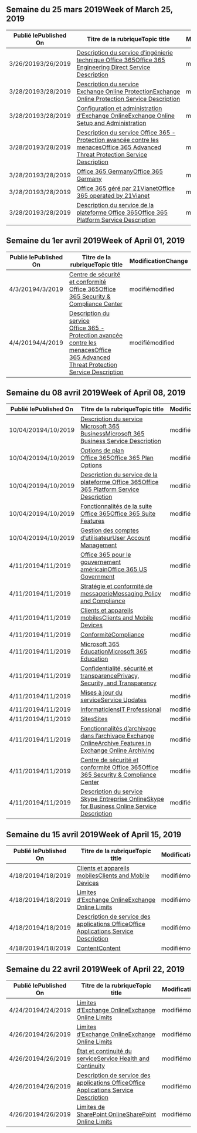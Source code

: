 <!-- This file is generated automatically each week. Changes made to this file will be overwritten.-->




## <a name="week-of-march-25-2019"></a><span data-ttu-id="42244-101">Semaine du 25 mars 2019</span><span class="sxs-lookup"><span data-stu-id="42244-101">Week of March 25, 2019</span></span>


| <span data-ttu-id="42244-102">Publié le</span><span class="sxs-lookup"><span data-stu-id="42244-102">Published On</span></span> |<span data-ttu-id="42244-103">Titre de la rubrique</span><span class="sxs-lookup"><span data-stu-id="42244-103">Topic title</span></span> | <span data-ttu-id="42244-104">Modification</span><span class="sxs-lookup"><span data-stu-id="42244-104">Change</span></span> |
|------|------------|--------|
| <span data-ttu-id="42244-105">3/26/2019</span><span class="sxs-lookup"><span data-stu-id="42244-105">3/26/2019</span></span> | [<span data-ttu-id="42244-106">Description du service d’ingénierie technique Office 365</span><span class="sxs-lookup"><span data-stu-id="42244-106">Office 365 Engineering Direct Service Description</span></span>](/Office365/ServiceDescriptions/office-365-engineering-direct-service-description) | <span data-ttu-id="42244-107">modifié</span><span class="sxs-lookup"><span data-stu-id="42244-107">modified</span></span> |
| <span data-ttu-id="42244-108">3/28/2019</span><span class="sxs-lookup"><span data-stu-id="42244-108">3/28/2019</span></span> | [<span data-ttu-id="42244-109">Description du service Exchange Online Protection</span><span class="sxs-lookup"><span data-stu-id="42244-109">Exchange Online Protection Service Description</span></span>](/Office365/ServiceDescriptions/exchange-online-protection-service-description/exchange-online-protection-service-description) | <span data-ttu-id="42244-110">modifié</span><span class="sxs-lookup"><span data-stu-id="42244-110">modified</span></span> |
| <span data-ttu-id="42244-111">3/28/2019</span><span class="sxs-lookup"><span data-stu-id="42244-111">3/28/2019</span></span> | [<span data-ttu-id="42244-112">Configuration et administration d’Exchange Online</span><span class="sxs-lookup"><span data-stu-id="42244-112">Exchange Online Setup and Administration</span></span>](/Office365/ServiceDescriptions/exchange-online-service-description/exchange-online-setup-and-administration) | <span data-ttu-id="42244-113">modifié</span><span class="sxs-lookup"><span data-stu-id="42244-113">modified</span></span> |
| <span data-ttu-id="42244-114">3/28/2019</span><span class="sxs-lookup"><span data-stu-id="42244-114">3/28/2019</span></span> | [<span data-ttu-id="42244-115">Description du service Office 365 - Protection avancée contre les menaces</span><span class="sxs-lookup"><span data-stu-id="42244-115">Office 365 Advanced Threat Protection Service Description</span></span>](/Office365/ServiceDescriptions/office-365-advanced-threat-protection-service-description) | <span data-ttu-id="42244-116">modifié</span><span class="sxs-lookup"><span data-stu-id="42244-116">modified</span></span> |
| <span data-ttu-id="42244-117">3/28/2019</span><span class="sxs-lookup"><span data-stu-id="42244-117">3/28/2019</span></span> | [<span data-ttu-id="42244-118">Office 365 Germany</span><span class="sxs-lookup"><span data-stu-id="42244-118">Office 365 Germany</span></span>](/Office365/ServiceDescriptions/office-365-platform-service-description/office-365-germany) | <span data-ttu-id="42244-119">modifié</span><span class="sxs-lookup"><span data-stu-id="42244-119">modified</span></span> |
| <span data-ttu-id="42244-120">3/28/2019</span><span class="sxs-lookup"><span data-stu-id="42244-120">3/28/2019</span></span> | [<span data-ttu-id="42244-121">Office 365 géré par 21Vianet</span><span class="sxs-lookup"><span data-stu-id="42244-121">Office 365 operated by 21Vianet</span></span>](/Office365/ServiceDescriptions/office-365-platform-service-description/office-365-operated-by-21vianet) | <span data-ttu-id="42244-122">modifié</span><span class="sxs-lookup"><span data-stu-id="42244-122">modified</span></span> |
| <span data-ttu-id="42244-123">3/28/2019</span><span class="sxs-lookup"><span data-stu-id="42244-123">3/28/2019</span></span> | [<span data-ttu-id="42244-124">Description du service de la plateforme Office 365</span><span class="sxs-lookup"><span data-stu-id="42244-124">Office 365 Platform Service Description</span></span>](/Office365/ServiceDescriptions/office-365-platform-service-description/office-365-platform-service-description) | <span data-ttu-id="42244-125">modifié</span><span class="sxs-lookup"><span data-stu-id="42244-125">modified</span></span> |


## <a name="week-of-april-01-2019"></a><span data-ttu-id="42244-126">Semaine du 1er avril 2019</span><span class="sxs-lookup"><span data-stu-id="42244-126">Week of April 01, 2019</span></span>


| <span data-ttu-id="42244-127">Publié le</span><span class="sxs-lookup"><span data-stu-id="42244-127">Published On</span></span> |<span data-ttu-id="42244-128">Titre de la rubrique</span><span class="sxs-lookup"><span data-stu-id="42244-128">Topic title</span></span> | <span data-ttu-id="42244-129">Modification</span><span class="sxs-lookup"><span data-stu-id="42244-129">Change</span></span> |
|------|------------|--------|
| <span data-ttu-id="42244-130">4/3/2019</span><span class="sxs-lookup"><span data-stu-id="42244-130">4/3/2019</span></span> | [<span data-ttu-id="42244-131">Centre de sécurité et conformité Office 365</span><span class="sxs-lookup"><span data-stu-id="42244-131">Office 365 Security & Compliance Center</span></span>](/Office365/ServiceDescriptions/office-365-platform-service-description/office-365-securitycompliance-center) | <span data-ttu-id="42244-132">modifié</span><span class="sxs-lookup"><span data-stu-id="42244-132">modified</span></span> |
| <span data-ttu-id="42244-133">4/4/2019</span><span class="sxs-lookup"><span data-stu-id="42244-133">4/4/2019</span></span> | [<span data-ttu-id="42244-134">Description du service Office 365 - Protection avancée contre les menaces</span><span class="sxs-lookup"><span data-stu-id="42244-134">Office 365 Advanced Threat Protection Service Description</span></span>](/Office365/ServiceDescriptions/office-365-advanced-threat-protection-service-description) | <span data-ttu-id="42244-135">modifié</span><span class="sxs-lookup"><span data-stu-id="42244-135">modified</span></span> |


## <a name="week-of-april-08-2019"></a><span data-ttu-id="42244-136">Semaine du 08 avril 2019</span><span class="sxs-lookup"><span data-stu-id="42244-136">Week of April 08, 2019</span></span>


| <span data-ttu-id="42244-137">Publié le</span><span class="sxs-lookup"><span data-stu-id="42244-137">Published On</span></span> |<span data-ttu-id="42244-138">Titre de la rubrique</span><span class="sxs-lookup"><span data-stu-id="42244-138">Topic title</span></span> | <span data-ttu-id="42244-139">Modification</span><span class="sxs-lookup"><span data-stu-id="42244-139">Change</span></span> |
|------|------------|--------|
| <span data-ttu-id="42244-140">10/04/2019</span><span class="sxs-lookup"><span data-stu-id="42244-140">4/10/2019</span></span> | [<span data-ttu-id="42244-141">Description du service Microsoft 365 Business</span><span class="sxs-lookup"><span data-stu-id="42244-141">Microsoft 365 Business Service Description</span></span>](/Office365/ServiceDescriptions/microsoft-365-business-service-description) | <span data-ttu-id="42244-142">modifié</span><span class="sxs-lookup"><span data-stu-id="42244-142">modified</span></span> |
| <span data-ttu-id="42244-143">10/04/2019</span><span class="sxs-lookup"><span data-stu-id="42244-143">4/10/2019</span></span> | [<span data-ttu-id="42244-144">Options de plan Office 365</span><span class="sxs-lookup"><span data-stu-id="42244-144">Office 365 Plan Options</span></span>](/Office365/ServiceDescriptions/office-365-platform-service-description/office-365-plan-options) | <span data-ttu-id="42244-145">modifié</span><span class="sxs-lookup"><span data-stu-id="42244-145">modified</span></span> |
| <span data-ttu-id="42244-146">10/04/2019</span><span class="sxs-lookup"><span data-stu-id="42244-146">4/10/2019</span></span> | [<span data-ttu-id="42244-147">Description du service de la plateforme Office 365</span><span class="sxs-lookup"><span data-stu-id="42244-147">Office 365 Platform Service Description</span></span>](/Office365/ServiceDescriptions/office-365-platform-service-description/office-365-platform-service-description) | <span data-ttu-id="42244-148">modifié</span><span class="sxs-lookup"><span data-stu-id="42244-148">modified</span></span> |
| <span data-ttu-id="42244-149">10/04/2019</span><span class="sxs-lookup"><span data-stu-id="42244-149">4/10/2019</span></span> | [<span data-ttu-id="42244-150">Fonctionnalités de la suite Office 365</span><span class="sxs-lookup"><span data-stu-id="42244-150">Office 365 Suite Features</span></span>](/Office365/ServiceDescriptions/office-365-platform-service-description/office-365-suite-features) | <span data-ttu-id="42244-151">modifié</span><span class="sxs-lookup"><span data-stu-id="42244-151">modified</span></span> |
| <span data-ttu-id="42244-152">10/04/2019</span><span class="sxs-lookup"><span data-stu-id="42244-152">4/10/2019</span></span> | [<span data-ttu-id="42244-153">Gestion des comptes d’utilisateur</span><span class="sxs-lookup"><span data-stu-id="42244-153">User Account Management</span></span>](/Office365/ServiceDescriptions/office-365-platform-service-description/user-account-management) | <span data-ttu-id="42244-154">modifié</span><span class="sxs-lookup"><span data-stu-id="42244-154">modified</span></span> |
| <span data-ttu-id="42244-155">4/11/2019</span><span class="sxs-lookup"><span data-stu-id="42244-155">4/11/2019</span></span> | [<span data-ttu-id="42244-156">Office 365 pour le gouvernement américain</span><span class="sxs-lookup"><span data-stu-id="42244-156">Office 365 US Government</span></span>](/Office365/ServiceDescriptions/office-365-platform-service-description/office-365-us-government/office-365-us-government) | <span data-ttu-id="42244-157">modifié</span><span class="sxs-lookup"><span data-stu-id="42244-157">modified</span></span> |
| <span data-ttu-id="42244-158">4/11/2019</span><span class="sxs-lookup"><span data-stu-id="42244-158">4/11/2019</span></span> | [<span data-ttu-id="42244-159">Stratégie et conformité de messagerie</span><span class="sxs-lookup"><span data-stu-id="42244-159">Messaging Policy and Compliance</span></span>](/Office365/ServiceDescriptions/exchange-online-protection-service-description/messaging-policy-and-compliance-servicedesc) | <span data-ttu-id="42244-160">modifié</span><span class="sxs-lookup"><span data-stu-id="42244-160">modified</span></span> |
| <span data-ttu-id="42244-161">4/11/2019</span><span class="sxs-lookup"><span data-stu-id="42244-161">4/11/2019</span></span> | [<span data-ttu-id="42244-162">Clients et appareils mobiles</span><span class="sxs-lookup"><span data-stu-id="42244-162">Clients and Mobile Devices</span></span>](/Office365/ServiceDescriptions/exchange-online-service-description/clients-and-mobile-devices) | <span data-ttu-id="42244-163">modifié</span><span class="sxs-lookup"><span data-stu-id="42244-163">modified</span></span> |
| <span data-ttu-id="42244-164">4/11/2019</span><span class="sxs-lookup"><span data-stu-id="42244-164">4/11/2019</span></span> | [<span data-ttu-id="42244-165">Conformité</span><span class="sxs-lookup"><span data-stu-id="42244-165">Compliance</span></span>](/Office365/ServiceDescriptions/office-365-platform-service-description/compliance-servicedesc) | <span data-ttu-id="42244-166">modifié</span><span class="sxs-lookup"><span data-stu-id="42244-166">modified</span></span> |
| <span data-ttu-id="42244-167">4/11/2019</span><span class="sxs-lookup"><span data-stu-id="42244-167">4/11/2019</span></span> | [<span data-ttu-id="42244-168">Microsoft 365 Éducation</span><span class="sxs-lookup"><span data-stu-id="42244-168">Microsoft 365 Education</span></span>](/Office365/ServiceDescriptions/office-365-platform-service-description/microsoft-365-education) | <span data-ttu-id="42244-169">modifié</span><span class="sxs-lookup"><span data-stu-id="42244-169">modified</span></span> |
| <span data-ttu-id="42244-170">4/11/2019</span><span class="sxs-lookup"><span data-stu-id="42244-170">4/11/2019</span></span> | [<span data-ttu-id="42244-171">Confidentialité, sécurité et transparence</span><span class="sxs-lookup"><span data-stu-id="42244-171">Privacy, Security, and Transparency</span></span>](/Office365/ServiceDescriptions/office-365-platform-service-description/privacy-security-and-transparency) | <span data-ttu-id="42244-172">modifié</span><span class="sxs-lookup"><span data-stu-id="42244-172">modified</span></span> |
| <span data-ttu-id="42244-173">4/11/2019</span><span class="sxs-lookup"><span data-stu-id="42244-173">4/11/2019</span></span> | [<span data-ttu-id="42244-174">Mises à jour du service</span><span class="sxs-lookup"><span data-stu-id="42244-174">Service Updates</span></span>](/Office365/ServiceDescriptions/office-365-platform-service-description/service-updates) | <span data-ttu-id="42244-175">modifié</span><span class="sxs-lookup"><span data-stu-id="42244-175">modified</span></span> |
| <span data-ttu-id="42244-176">4/11/2019</span><span class="sxs-lookup"><span data-stu-id="42244-176">4/11/2019</span></span> | [<span data-ttu-id="42244-177">Informaticiens</span><span class="sxs-lookup"><span data-stu-id="42244-177">IT Professional</span></span>](/Office365/ServiceDescriptions/sharepoint-online-service-description/it-professional) | <span data-ttu-id="42244-178">modifié</span><span class="sxs-lookup"><span data-stu-id="42244-178">modified</span></span> |
| <span data-ttu-id="42244-179">4/11/2019</span><span class="sxs-lookup"><span data-stu-id="42244-179">4/11/2019</span></span> | [<span data-ttu-id="42244-180">Sites</span><span class="sxs-lookup"><span data-stu-id="42244-180">Sites</span></span>](/Office365/ServiceDescriptions/sharepoint-online-service-description/sites-servicedesc) | <span data-ttu-id="42244-181">modifié</span><span class="sxs-lookup"><span data-stu-id="42244-181">modified</span></span> |
| <span data-ttu-id="42244-182">4/11/2019</span><span class="sxs-lookup"><span data-stu-id="42244-182">4/11/2019</span></span> | [<span data-ttu-id="42244-183">Fonctionnalités d’archivage dans l’archivage Exchange Online</span><span class="sxs-lookup"><span data-stu-id="42244-183">Archive Features in Exchange Online Archiving</span></span>](/Office365/ServiceDescriptions/exchange-online-archiving-service-description/archive-features) | <span data-ttu-id="42244-184">modifié</span><span class="sxs-lookup"><span data-stu-id="42244-184">modified</span></span> |
| <span data-ttu-id="42244-185">4/11/2019</span><span class="sxs-lookup"><span data-stu-id="42244-185">4/11/2019</span></span> | [<span data-ttu-id="42244-186">Centre de sécurité et conformité Office 365</span><span class="sxs-lookup"><span data-stu-id="42244-186">Office 365 Security & Compliance Center</span></span>](/Office365/ServiceDescriptions/office-365-platform-service-description/office-365-securitycompliance-center) | <span data-ttu-id="42244-187">modifié</span><span class="sxs-lookup"><span data-stu-id="42244-187">modified</span></span> |
| <span data-ttu-id="42244-188">4/11/2019</span><span class="sxs-lookup"><span data-stu-id="42244-188">4/11/2019</span></span> | [<span data-ttu-id="42244-189">Description du service Skype Entreprise Online</span><span class="sxs-lookup"><span data-stu-id="42244-189">Skype for Business Online Service Description</span></span>](/Office365/ServiceDescriptions/skype-for-business-online-service-description/skype-for-business-online-service-description) | <span data-ttu-id="42244-190">modifié</span><span class="sxs-lookup"><span data-stu-id="42244-190">modified</span></span> |


## <a name="week-of-april-15-2019"></a><span data-ttu-id="42244-191">Semaine du 15 avril 2019</span><span class="sxs-lookup"><span data-stu-id="42244-191">Week of April 15, 2019</span></span>


| <span data-ttu-id="42244-192">Publié le</span><span class="sxs-lookup"><span data-stu-id="42244-192">Published On</span></span> |<span data-ttu-id="42244-193">Titre de la rubrique</span><span class="sxs-lookup"><span data-stu-id="42244-193">Topic title</span></span> | <span data-ttu-id="42244-194">Modification</span><span class="sxs-lookup"><span data-stu-id="42244-194">Change</span></span> |
|------|------------|--------|
| <span data-ttu-id="42244-195">4/18/2019</span><span class="sxs-lookup"><span data-stu-id="42244-195">4/18/2019</span></span> | [<span data-ttu-id="42244-196">Clients et appareils mobiles</span><span class="sxs-lookup"><span data-stu-id="42244-196">Clients and Mobile Devices</span></span>](/Office365/ServiceDescriptions/exchange-online-service-description/clients-and-mobile-devices) | <span data-ttu-id="42244-197">modifié</span><span class="sxs-lookup"><span data-stu-id="42244-197">modified</span></span> |
| <span data-ttu-id="42244-198">4/18/2019</span><span class="sxs-lookup"><span data-stu-id="42244-198">4/18/2019</span></span> | [<span data-ttu-id="42244-199">Limites d’Exchange Online</span><span class="sxs-lookup"><span data-stu-id="42244-199">Exchange Online Limits</span></span>](/Office365/ServiceDescriptions/exchange-online-service-description/exchange-online-limits) | <span data-ttu-id="42244-200">modifié</span><span class="sxs-lookup"><span data-stu-id="42244-200">modified</span></span> |
| <span data-ttu-id="42244-201">4/18/2019</span><span class="sxs-lookup"><span data-stu-id="42244-201">4/18/2019</span></span> | [<span data-ttu-id="42244-202">Description de service des applications Office</span><span class="sxs-lookup"><span data-stu-id="42244-202">Office Applications Service Description</span></span>](/Office365/ServiceDescriptions/office-applications-service-description/office-applications-service-description) | <span data-ttu-id="42244-203">modifié</span><span class="sxs-lookup"><span data-stu-id="42244-203">modified</span></span> |
| <span data-ttu-id="42244-204">4/18/2019</span><span class="sxs-lookup"><span data-stu-id="42244-204">4/18/2019</span></span> | [<span data-ttu-id="42244-205">Content</span><span class="sxs-lookup"><span data-stu-id="42244-205">Content</span></span>](/Office365/ServiceDescriptions/sharepoint-online-service-description/content) | <span data-ttu-id="42244-206">modifié</span><span class="sxs-lookup"><span data-stu-id="42244-206">modified</span></span> |


## <a name="week-of-april-22-2019"></a><span data-ttu-id="42244-207">Semaine du 22 avril 2019</span><span class="sxs-lookup"><span data-stu-id="42244-207">Week of April 22, 2019</span></span>


| <span data-ttu-id="42244-208">Publié le</span><span class="sxs-lookup"><span data-stu-id="42244-208">Published On</span></span> |<span data-ttu-id="42244-209">Titre de la rubrique</span><span class="sxs-lookup"><span data-stu-id="42244-209">Topic title</span></span> | <span data-ttu-id="42244-210">Modification</span><span class="sxs-lookup"><span data-stu-id="42244-210">Change</span></span> |
|------|------------|--------|
| <span data-ttu-id="42244-211">4/24/2019</span><span class="sxs-lookup"><span data-stu-id="42244-211">4/24/2019</span></span> | [<span data-ttu-id="42244-212">Limites d’Exchange Online</span><span class="sxs-lookup"><span data-stu-id="42244-212">Exchange Online Limits</span></span>](/Office365/ServiceDescriptions/exchange-online-service-description/exchange-online-limits) | <span data-ttu-id="42244-213">modifié</span><span class="sxs-lookup"><span data-stu-id="42244-213">modified</span></span> |
| <span data-ttu-id="42244-214">4/26/2019</span><span class="sxs-lookup"><span data-stu-id="42244-214">4/26/2019</span></span> | [<span data-ttu-id="42244-215">Limites d’Exchange Online</span><span class="sxs-lookup"><span data-stu-id="42244-215">Exchange Online Limits</span></span>](/Office365/ServiceDescriptions/exchange-online-service-description/exchange-online-limits) | <span data-ttu-id="42244-216">modifié</span><span class="sxs-lookup"><span data-stu-id="42244-216">modified</span></span> |
| <span data-ttu-id="42244-217">4/26/2019</span><span class="sxs-lookup"><span data-stu-id="42244-217">4/26/2019</span></span> | [<span data-ttu-id="42244-218">État et continuité du service</span><span class="sxs-lookup"><span data-stu-id="42244-218">Service Health and Continuity</span></span>](/Office365/ServiceDescriptions/office-365-platform-service-description/service-health-and-continuity) | <span data-ttu-id="42244-219">modifié</span><span class="sxs-lookup"><span data-stu-id="42244-219">modified</span></span> |
| <span data-ttu-id="42244-220">4/26/2019</span><span class="sxs-lookup"><span data-stu-id="42244-220">4/26/2019</span></span> | [<span data-ttu-id="42244-221">Description de service des applications Office</span><span class="sxs-lookup"><span data-stu-id="42244-221">Office Applications Service Description</span></span>](/Office365/ServiceDescriptions/office-applications-service-description/office-applications-service-description) | <span data-ttu-id="42244-222">modifié</span><span class="sxs-lookup"><span data-stu-id="42244-222">modified</span></span> |
| <span data-ttu-id="42244-223">4/26/2019</span><span class="sxs-lookup"><span data-stu-id="42244-223">4/26/2019</span></span> | [<span data-ttu-id="42244-224">Limites de SharePoint Online</span><span class="sxs-lookup"><span data-stu-id="42244-224">SharePoint Online Limits</span></span>](/Office365/ServiceDescriptions/sharepoint-online-service-description/sharepoint-online-limits) | <span data-ttu-id="42244-225">modifié</span><span class="sxs-lookup"><span data-stu-id="42244-225">modified</span></span> |
